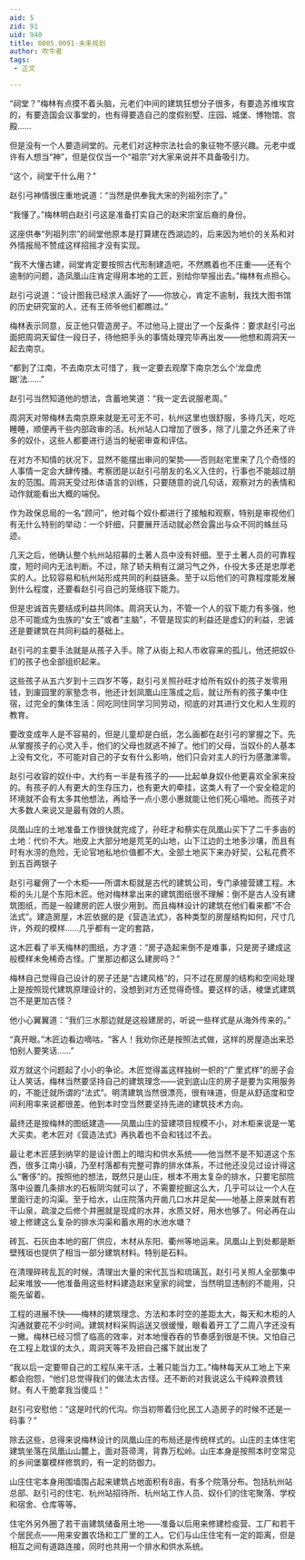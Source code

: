 ```yaml
---
aid: 5
zid: 91
uid: 940
title: 0005.0091-未来规划
author: 吹牛者
tags: 
 - 正文

---
```




  “祠堂？”梅林有点摸不着头脑，元老们中间的建筑狂想分子很多，有要造苏维埃宫的，有要造国会议事堂的，也有得要造自己的度假别墅、庄园、城堡、博物馆、宫殿……

  但是没有一个人要造祠堂的。元老们对这种宗法社会的象征物不感兴趣。元老中或许有人想当“神”，但是仅仅当一个“祖宗”对大家来说并不具备吸引力。

  “这个，祠堂干什么用？”

  赵引弓神情很庄重地说道：“当然是供奉我大宋的列祖列宗了。”

  “我懂了。”梅林明白赵引弓这是准备打实自己的赵宋宗室后裔的身份。

  这座供奉“列祖列宗”的祠堂他原本是打算建在西湖边的，后来因为地价的关系和对外情报局不赞成这样招摇才没有实现。

  “我不大懂古建，祠堂肯定要按照古代形制建造吧，不然瞧着也不庄重——还有个逾制的问题，造凤凰山庄肯定得用本地的工匠，别给你举报出去。”梅林有点担心。

  赵引弓说道：“设计图我已经求人画好了——你放心，肯定不逾制，我找大图书馆的历史研究室的人，还有王师爷他们都瞧过。”

  梅林表示同意，反正他只管造房子。不过他马上提出了一个反条件：要求赵引弓出面把周洞天留住一段日子，待他把手头的事情处理完毕再出发——他想和周洞天一起去南京。

  “都到了江南，不去南京太可惜了，我一定要去观摩下南京怎么个‘龙盘虎踞’法……”

  赵引弓当然知道他的想法，含蓄地笑道：“我一定去说服老周。”

  周洞天对带梅林去南京原来就是无可无不可，杭州这里也很舒服，多待几天，吃吃睡睡，顺便再干些内部政审的活。杭州站人口增加了很多，除了儿童之外还来了许多的奴仆，这些人都要进行适当的秘密审查和评估。

  在对方不知情的状况下，显然不能摆出审问的架势——否则赵宅里来了几个奇怪的人事情一定会大肆传播。考察团是以赵引弓朋友的名义入住的，行事也不能超过朋友的范围。周洞天受过形体语言的训练，只要随意的说几句话，观察对方的表情和动作就能看出大概的端倪。

  作为政保总局的一名“顾问”，他对每个奴仆都进行了接触和观察，特别是审视他们有无什么特别的举动：一个奸细，只要展开活动就必然会露出与众不同的蛛丝马迹。

  几天之后，他确认整个杭州站招募的土著人员中没有奸细。至于土著人员的可靠程度，短时间内无法判断。不过，除了轿夫稍有江湖习气之外，仆役大多还是忠厚老实的人。比较容易和杭州站形成共同的利益链条。至于以后他们的可靠程度能发展到什么程度，还要看赵引弓自己的笼络驭下能力。

  但是忠诚首先要结成利益共同体。周洞天认为，不管一个人的驭下能力有多强，他总不可能成为虫族的“女王”或者“主脑”，不管是现实的利益还是虚幻的利益，忠诚还是要建筑在共同利益的基础上。

  赵引弓的主要手法就是从孩子入手。除了从街上和人市收容来的孤儿，他还把奴仆们的孩子也全部组织起来。

  这些孩子从五六岁到十三四岁不等，赵引弓关照孙旺才给所有奴仆的孩子发零用钱，到废园里的家塾念书，他还计划凤凰山庄落成之后，就让所有的孩子集中住宿，过完全的集体生活：同吃同住同学习同劳动，彻底的对其进行文化和人生观的教育。

  要改变成年人是不容易的，但是儿童却是白纸，怎么画都在赵引弓的掌握之下。先从掌握孩子的心灵入手，他们的父母也就逃不掉了。他们的父母，当奴仆的人基本上没有文化，不可能对自己的子女有什么影响，他们只会对主人的行为感激涕零。

  赵引弓收容的奴仆中，大约有一半是有孩子的——比起单身奴仆他更喜欢全家来投的。有孩子的人有更大的生存压力，也有更大的牵挂，这类人有了一个安全稳定的环境就不会有太多其他想法，再给予一点小恩小惠就能让他们死心塌地。而孩子对大多数人来说又是最有效的人质。

  凤凰山庄的土地准备工作很快就完成了，孙旺才和蔡实在凤凰山买下了二千多亩的土地：代价不大。地皮上大部分地是荒芜的山地，山下江边的土地多沙壤，而且有时有水涝的危险，无论官地私地价值都不大。全部土地买下来办好契，公私花费不到五百两银子

  赵引弓雇佣了一个木柜——所谓木柜就是古代的建筑公司，专门承接营建工程。木柜的头儿是个东阳木匠。他对梅林拿出来的建筑图纸很不理解：倒不是古人没有建筑图纸，而是一般建房的匠人很少用到。而且梅林设计的建筑在他们看来都“不合法式”。建造房屋，木匠依据的是《营造法式》，各种类型的房屋结构如何，尺寸几许，外观的模样……几乎都有一定的套路，

  这木匠看了半天梅林的图纸，方才道：“房子造起来倒不是难事，只是房子建成这般模样未免稀奇古怪。广里那边都这么建房吗？”

  梅林自己觉得自己设计的房子还是“古建风格”的，只不过在房屋的结构和空间处理上是按照现代建筑原理设计的，没想到对方还觉得奇怪。要这样的话，棱堡式建筑岂不是更加古怪？

  他小心翼翼道：“我们三水那边就是这般建房的，听说一些样式是从海外传来的。”

  “真开眼。”木匠边看边嘀咕，“客人！我劝你还是按照法式做，这样的房屋造出来恐怕别人要笑话……”

  双方就这个问题起了小小的争论。木匠觉得盖这样独树一帜的“广里式样”的房子会让人笑话，梅林当然要坚持自己的建筑理念——说到底山庄的房子是要为实用服务的，不能迁就所谓的“法式”。明清建筑当然很漂亮，很有味道，但是从舒适度和空间利用率来说都很差。他到本时空当然要坚持先进的建筑技术方向。

  最终还是按梅林的图纸建造——凤凰山庄的营建项目规模不小，对木柜来说是一笔大买卖。老木匠对《营造法式》再执着也不会和钱过不去。

  最让老木匠感到纳罕的是设计图上的暗沟和供水系统——他当然不是不知道这个东西，很多江南小镇，乃至村落都有完整可靠的排水体系，不过他还没见过设计得这么“奢侈”的。按照他的想法，既然只是山庄，根本不用太复杂的排水，只要宅邸院落中设置几条排水的石板阴沟就可以了，不需要挖掘这么大，几乎可以让一个人在里面行走的沟渠。至于给水，山庄院落内开凿几口水井足矣——地基上原来就有若干山泉，疏浚之后修个井圈就是现成的水井，水质又好，用水也够了。何必再在山坡上修建这么复杂的排水沟渠和蓄水用的水池水塘？

  砖瓦、石灰由本地的窑厂供应，木材从东阳、衢州等地运来。凤凰山上到处都是断壁残垣也提供了相当一部分建筑材料。特别是石料。

  在清理碎砖乱瓦的时候，清理出大量的宋代瓦当和琉璃瓦，赵引弓关照人全部集中起来堆放——他准备用这些材料建造赵宋皇家的祠堂，当然明显违制的不能用，只能先留着。

  工程的进展不快——梅林的建筑理念、方法和本时空的差距太大，每天和木柜的人沟通就要花不少时间。建筑材料采购运送又很缓慢，眼看着开工了二周八字还没有一撇。梅林已经习惯了临高的效率，对本地慢吞吞的节奏感到很是不快。又怕自己在工程上耽误的太久，周洞天等不及把自己撂下就出发了

  “我以后一定要带自己的工程队来干活，土著只能当力工。”梅林每天从工地上下来都会抱怨，“他们总觉得我们的做法太古怪。还不断的对我说这么干纯粹浪费钱财。有人干脆拿我当傻瓜！”

  赵引弓安慰他：“这是时代的代沟。你当初带着归化民工人造房子的时候不还是一码事？”

  除去这些，总得来说梅林设计的凤凰山庄的布局还是传统样式的。山庄的主体住宅建筑坐落在凤凰山山麓上，面对苔帚湾，背靠万松岭。山庄本身是按照本时空常见的乡间堡寨模样修筑的，有一定的防御力。

  山庄住宅本身用围墙围占起来建筑占地面积有8亩，有多个院落分布。包括杭州站总部、赵引弓的住宅、杭州站招待所、杭州站工作人员、奴仆们的住宅聚落、学校和宿舍、仓库等等。

  住宅外另外圈了若干亩建筑储备用土地——准备以后用来修建检疫营、工厂和若干个居民点——用来安置农场和工厂里的工人。它们与山庄住宅有一定的距离，但是相互之间有道路连接，同时也共用一个排水和供水系统。


